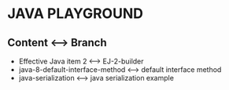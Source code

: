 # JAVA PLAYGROUND

## Content <--> Branch

- Effective Java item 2 <--> EJ-2-builder
- java-8-default-interface-method <--> default interface method
- java-serialization <--> java serialization example
